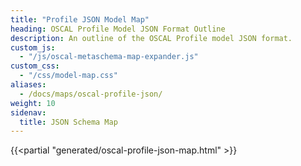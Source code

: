 ```yaml
---
title: "Profile JSON Model Map"
heading: OSCAL Profile Model JSON Format Outline
description: An outline of the OSCAL Profile model JSON format.
custom_js:
  - "/js/oscal-metaschema-map-expander.js"
custom_css:
  - "/css/model-map.css"
aliases:
  - /docs/maps/oscal-profile-json/
weight: 10
sidenav:
  title: JSON Schema Map
---
```


{{<partial "generated/oscal-profile-json-map.html" >}}
